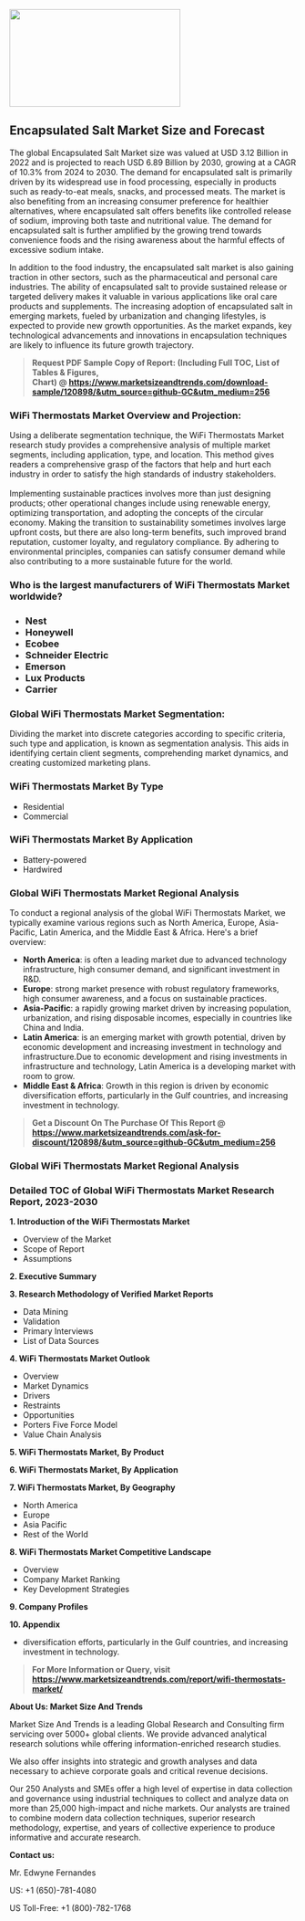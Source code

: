 <p><img class="alignnone size-medium wp-image-20088" src="https://ffe5etoiles.com/wp-content/uploads/2024/12/MST1-300x171.png" alt="" width="300" height="171" /></p><h2>Encapsulated Salt Market Size and Forecast</h2><p>The global Encapsulated Salt Market size was valued at USD 3.12 Billion in 2022 and is projected to reach USD 6.89 Billion by 2030, growing at a CAGR of 10.3% from 2024 to 2030. The demand for encapsulated salt is primarily driven by its widespread use in food processing, especially in products such as ready-to-eat meals, snacks, and processed meats. The market is also benefiting from an increasing consumer preference for healthier alternatives, where encapsulated salt offers benefits like controlled release of sodium, improving both taste and nutritional value. The demand for encapsulated salt is further amplified by the growing trend towards convenience foods and the rising awareness about the harmful effects of excessive sodium intake.</p><p>In addition to the food industry, the encapsulated salt market is also gaining traction in other sectors, such as the pharmaceutical and personal care industries. The ability of encapsulated salt to provide sustained release or targeted delivery makes it valuable in various applications like oral care products and supplements. The increasing adoption of encapsulated salt in emerging markets, fueled by urbanization and changing lifestyles, is expected to provide new growth opportunities. As the market expands, key technological advancements and innovations in encapsulation techniques are likely to influence its future growth trajectory.</p></p><blockquote id="" class=""><strong>Request PDF Sample Copy of Report: (Including Full TOC, List of Tables &amp; Figures, Chart)&nbsp;@&nbsp;<strong><a href="https://www.marketsizeandtrends.com/download-sample/120898/&utm_source=github-GC&utm_medium=256" target="_blank">https://www.marketsizeandtrends.com/download-sample/120898/&utm_source=github-GC&utm_medium=256</a></strong></strong></blockquote><h3 id="" class="">WiFi Thermostats Market&nbsp;Overview and Projection:</h3><p id="" class="">Using a deliberate segmentation technique, the WiFi Thermostats Market research study provides a comprehensive analysis of multiple market segments, including application, type, and location. This method gives readers a comprehensive grasp of the factors that help and hurt each industry in order to satisfy the high standards of industry stakeholders. <br /> <br />Implementing sustainable practices involves more than just designing products; other operational changes include using renewable energy, optimizing transportation, and adopting the concepts of the circular economy. Making the transition to sustainability sometimes involves large upfront costs, but there are also long-term benefits, such improved brand reputation, customer loyalty, and regulatory compliance. By adhering to environmental principles, companies can satisfy consumer demand while also contributing to a more sustainable future for the world.</p><h3 id="" class="">Who is the largest manufacturers of&nbsp;WiFi Thermostats Market worldwide?</h3><h3 class=""><p><ul><li>Nest </li><li> Honeywell </li><li> Ecobee </li><li> Schneider Electric </li><li> Emerson </li><li> Lux Products </li><li> Carrier</li></ul></p></h3><h3 id="" class="">Global&nbsp;WiFi Thermostats Market Segmentation:</h3><p id="" class="">Dividing the market into discrete categories according to specific criteria, such type and application, is known as segmentation analysis. This aids in identifying certain client segments, comprehending market dynamics, and creating customized marketing plans.</p><h3 id="" class="">WiFi Thermostats Market&nbsp;By Type</h3><p><p><ul><li>Residential </li><li> Commercial</p></li></ul></p></p><h3 id="" class="">WiFi Thermostats Market&nbsp;By Application</h3><p class=""><p><ul><li>Battery-powered </li><li> Hardwired</li></ul></p></p><h3 id="" class="">Global WiFi Thermostats Market Regional Analysis</h3><p id="" class="">To conduct a regional analysis of the global WiFi Thermostats Market, we typically examine various regions such as North America, Europe, Asia-Pacific, Latin America, and the Middle East &amp; Africa. Here's a brief overview:</p><ul><li><strong>North America</strong>: is often a leading market due to advanced technology infrastructure, high consumer demand, and significant investment in R&amp;D.</li><li><strong>Europe</strong>: strong market presence with robust regulatory frameworks, high consumer awareness, and a focus on sustainable practices.</li><li><strong>Asia-Pacific</strong>: a rapidly growing market driven by increasing population, urbanization, and rising disposable incomes, especially in countries like China and India.</li><li><strong>Latin America</strong>: is an emerging market with growth potential, driven by economic development and increasing investment in technology and infrastructure.Due to economic development and rising investments in infrastructure and technology, Latin America is a developing market with room to grow.</li><li><strong>Middle East &amp; Africa</strong>: Growth in this region is driven by economic diversification efforts, particularly in the Gulf countries, and increasing investment in technology.</li></ul><blockquote id="" class=""><strong>Get a Discount On The Purchase Of This Report @ <strong><a href="https://www.marketsizeandtrends.com/ask-for-discount/120898/&utm_source=github-GC&utm_medium=256" target="_blank">https://www.marketsizeandtrends.com/ask-for-discount/120898/&utm_source=github-GC&utm_medium=256</a></strong></strong></blockquote><h3 id="" class="">Global WiFi Thermostats Market Regional Analysis</h3><h3 id="" class="">Detailed TOC of Global WiFi Thermostats Market Research Report, 2023-2030</h3><p id="" class=""><strong>1. Introduction of the WiFi Thermostats Market</strong></p><ul><li>Overview of the Market</li><li>Scope of Report</li><li>Assumptions</li></ul><p id="" class=""><strong>2. Executive Summary</strong></p><p id="" class=""><strong>3. Research Methodology of Verified Market Reports</strong></p><ul><li>Data Mining</li><li>Validation</li><li>Primary Interviews</li><li>List of Data Sources</li></ul><p id="" class=""><strong>4. WiFi Thermostats Market Outlook</strong></p><ul><li>Overview</li><li>Market Dynamics</li><li>Drivers</li><li>Restraints</li><li>Opportunities</li><li>Porters Five Force Model</li><li>Value Chain Analysis</li></ul><p id="" class=""><strong>5. WiFi Thermostats Market, By Product</strong></p><p id="" class=""><strong>6. WiFi Thermostats Market, By Application</strong></p><p id="" class=""><strong>7. WiFi Thermostats Market, By Geography</strong></p><ul><li>North America</li><li>Europe</li><li>Asia Pacific</li><li>Rest of the World</li></ul><p id="" class=""><strong>8. WiFi Thermostats Market Competitive Landscape</strong></p><ul><li>Overview</li><li>Company Market Ranking</li><li>Key Development Strategies</li></ul><p id="" class=""><strong>9. Company Profiles</strong></p><p id="" class=""><strong>10. Appendix</strong></p><ul><li>diversification efforts, particularly in the Gulf countries, and increasing investment in technology.</li></ul><blockquote id="" class=""><strong>For More Information or Query, visit <strong><strong><a href="https://www.marketsizeandtrends.com/report/wifi-thermostats-market/" target="_blank">https://www.marketsizeandtrends.com/report/wifi-thermostats-market/</a></strong></strong></strong></blockquote><p id="" class=""><strong>About Us: Market Size And Trends</strong></p><p id="" class="">Market Size And Trends is a leading Global Research and Consulting firm servicing over 5000+ global clients. We provide advanced analytical research solutions while offering information-enriched research studies.</p><p id="" class="">We also offer insights into strategic and growth analyses and data necessary to achieve corporate goals and critical revenue decisions.</p><p id="" class="">Our 250 Analysts and SMEs offer a high level of expertise in data collection and governance using industrial techniques to collect and analyze data on more than 25,000 high-impact and niche markets. Our analysts are trained to combine modern data collection techniques, superior research methodology, expertise, and years of collective experience to produce informative and accurate research.</p><p id="" class=""><strong>Contact us:</strong></p><p id="" class="">Mr. Edwyne Fernandes</p><p id="" class="">US: +1 (650)-781-4080</p><p id="" class="">US Toll-Free: +1 (800)-782-1768</p>
